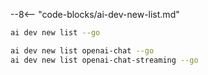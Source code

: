 --8<-- "code-blocks/ai-dev-new-list.md"

``` bash title="List only Go samples"
ai dev new list --go
```

``` bash title="Filter the list by name"
ai dev new list openai-chat --go
ai dev new list openai-chat-streaming --go
```
